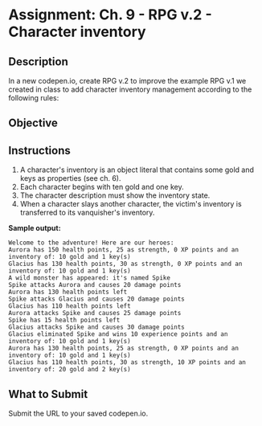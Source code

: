 # Assignment: Ch. 9 - RPG v.2 - Character inventory

## Description

In a new codepen.io, create RPG v.2 to improve the example RPG v.1 we created in class to add character inventory management according to the following rules:

## Objective

## Instructions

1. A character's inventory is an object literal that contains some gold and keys as properties (see ch. 6).
2. Each character begins with ten gold and one key.
3. The character description must show the inventory state.
4. When a character slays another character, the victim's inventory is transferred to its vanquisher's inventory.

**Sample output:**

```
Welcome to the adventure! Here are our heroes:
Aurora has 150 health points, 25 as strength, 0 XP points and an inventory of: 10 gold and 1 key(s)
Glacius has 130 health points, 30 as strength, 0 XP points and an inventory of: 10 gold and 1 key(s)
A wild monster has appeared: it's named Spike
Spike attacks Aurora and causes 20 damage points
Aurora has 130 health points left
Spike attacks Glacius and causes 20 damage points
Glacius has 110 health points left
Aurora attacks Spike and causes 25 damage points
Spike has 15 health points left
Glacius attacks Spike and causes 30 damage points
Glacius eliminated Spike and wins 10 experience points and an inventory of: 10 gold and 1 key(s)
Aurora has 130 health points, 25 as strength, 0 XP points and an inventory of: 10 gold and 1 key(s)
Glacius has 110 health points, 30 as strength, 10 XP points and an inventory of: 20 gold and 2 key(s)
```

## What to Submit

Submit the URL to your saved codepen.io.